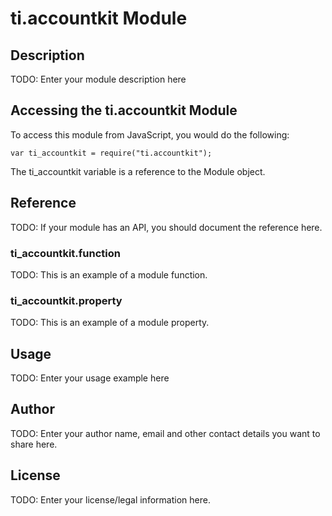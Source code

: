 # ti.accountkit Module

## Description

TODO: Enter your module description here

## Accessing the ti.accountkit Module

To access this module from JavaScript, you would do the following:

    var ti_accountkit = require("ti.accountkit");

The ti_accountkit variable is a reference to the Module object.

## Reference

TODO: If your module has an API, you should document
the reference here.

### ti_accountkit.function

TODO: This is an example of a module function.

### ti_accountkit.property

TODO: This is an example of a module property.

## Usage

TODO: Enter your usage example here

## Author

TODO: Enter your author name, email and other contact
details you want to share here.

## License

TODO: Enter your license/legal information here.
